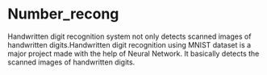 # Number_recong
Handwritten digit recognition system not only detects scanned images of handwritten digits.Handwritten digit recognition using MNIST dataset is a major project made  with the help of Neural Network. It basically detects the scanned images of handwritten digits.
